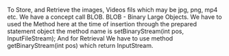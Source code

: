 To Store, and Retrieve the images, Videos fils which may be jpg, png, mp4 etc. 
We have a concept call BLOB.
BLOB - Binary Large Objects.
We have to used the Method here at the time of insertion through the prepared statement object the method name is setBinaryStream(int pos, InputFileStream);
And for Retrieval We have to use method getBinaryStream(int pos) which return InputStream.
